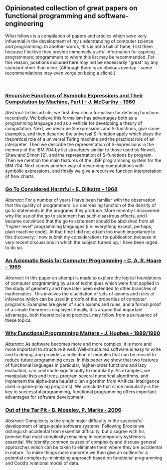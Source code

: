 ## Opinionated collection of great papers on functional programming and software-engineering

What follows is a compilation of papers and articles which were very
influential in the development of _my_ understanding of computer science
and programming. In another words, this is not a hall of fame; I list 
them because I believe they provide immensely useful information for 
aspiring programmers; programmers to whom this list may be recommended.
For this reason, positions included here may not be necessarily "great"
by any standard other than mine. (Although there is an obvious overlap -
some recommendations may even verge on being a cliché.)

<br>

### [Recursive Functions of Symbolic Expressions and Their Computation by Machine, Part I - J. McCarthy - 1960](https://github.com/IwoHerka/great-cs-papers/blob/master/Recursive_Functions_of_Symbolic_Expressions_and_Their_Computation_by_Machine_McCarthy.pdf)

_Abstract_: In this article, we first describe a formalism for defining
functions recursively. We believe this formalism has advantages both as
a programming language and as a vehicle for developing a theory of
computation. Next, we describe S-expressions and S-functions, give some
examples, and then describe the universal S-function apply which plays
the theoretical role of a universal Turing machine and the practical
role of an interpreter. Then we describe the representation of S-expressions
in the memory of the IBM 704 by list structures similar to those used by
Newell, Shaw and Simon [2], and the representation of S-functions by
program. Then we mention the main features of the LISP programming system
for the IBM 704. Next comes another way of describing computations with
symbolic expressions, and finally we give a recursive function
interpretation of flow charts.

### [Go To Considered Harmful - E. Dijkstra - 1968](https://github.com/IwoHerka/great-cs-papers/blob/master/Go_To_Statement_Considered_Harmful_E_Dijkstra.pdf)

_Abstract_: For a number of years I have been familiar with the observation
that the quality of programmers is a decreasing function of the density of
go to statements in the programs they produce. More recently I discovered
why the use of the go to statement has such disastrous effects, and I became
convinced that the go to statement should be abolished from all "higher level"
programming languages (i.e. everything except, perhaps, plain machine code).
At that time I did not attach too much importance to this discovery; I now
submit my considerations for publication because in very recent discussions
in which the subject turned up, I have been urged to do so.

### [An Axiomatic Basis for Computer Programming - C. A. R. Hoare - 1969](https://github.com/IwoHerka/great-cs-papers/blob/master/An_Axiomatic_Basis_for_Computer_Programming_C_A_R_Hoare.pdf)

_Abstract_: In this paper an attempt is made to explore the logical 
foundations of computer programming by use of techniques which were first 
applied in the study of geometry and have later been extended to other 
branches of mathematics. This involves the elucidation of sets of axioms
and rules of inference which can be used in proofs of the properties of 
computer programs. Examples are given of such axioms and rules, and a formal
proof of a simple theorem is displayed. Finally, it is argued that important
advantage, both theoretical and practical, may follow from a pursuance of
these topics.

### [Why Functional Programming Matters - J. Hughes - 1989/1990](https://github.com/IwoHerka/great-cs-papers/blob/master/Why_Functional_Programming_Matters_J_Hughes.pdf)

_Abstract_: As software becomes more and more complex, it is more and more
important to structure it well. Well-structured software is easy to write
and to debug, and provides a collection of modules that can be reused
to reduce future programming costs. In this paper we show that two features
of functional languages in particular, higher-order functions and lazy
evaluation, can contribute significantly to modularity. As examples, we
manipulate lists and trees, program several numerical algorithms, and implement
the alpha-beta heuristic (an algorithm from Artificial Intelligence
used in game-playing programs). We conclude that since modularity is the
key to successful programming, functional programming offers important
advantages for software development.

### [Out of the Tar Pit - B. Moseley, P. Marks - 2006](https://github.com/IwoHerka/great-cs-papers/blob/master/Out_of_the_Tar_Pit_B_Moseley_P_Marks.pdf)

_Abstract_: Complexity is the single major difficulty in the successful development
of large-scale software systems. Following Brooks we distinguish
accidental from essential difficulty, but disagree with his premise that
most complexity remaining in contemporary systems is essential. We
identify common causes of complexity and discuss general approaches
which can be taken to eliminate them where they are accidental in
nature. To make things more concrete we then give an outline for
a potential complexity-minimizing approach based on functional programming
and Codd’s relational model of data.
